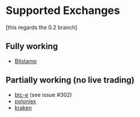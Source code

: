 # Supported Exchanges

[this regards the 0.2 branch]

## Fully working

- [Bitstamp](http://bitstamp.com/)

## Partially working (no live trading)

- [btc-e](https://btc-e.com/) (see issue #302)
- [poloniex](https://poloniex.com/)
- [kraken](http://kraken.com/)